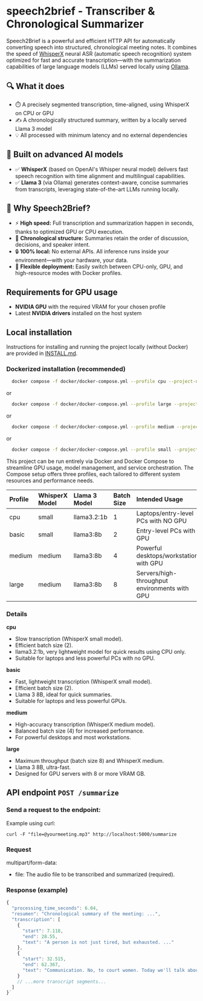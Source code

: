 
# speech2brief - Transcriber & Chronological Summarizer 
Speech2Brief is a powerful and efficient HTTP API for automatically converting speech into structured, chronological meeting notes. It combines the speed of [WhisperX](https://github.com/m-bain/whisperx) neural ASR (automatic speech recognition) system optimized for fast and accurate transcription—with the summarization capabilities of large language models (LLMs) served locally using [Ollama](https://ollama.com).

## 🔍 What it does
- ⏱️ A precisely segmented transcription, time-aligned, using WhisperX on CPU or GPU
- ✍️ A chronologically structured summary, written by a locally served Llama 3 model
- 💡 All processed with minimum latency and no external dependencies

## 🧠 Built on advanced AI models
- ✅ **WhisperX** (based on OpenAI's Whisper neural model) delivers fast speech recognition with time alignment and multilingual capabilities.
- ✅ **Llama 3** (via Ollama) generates context-aware, concise summaries from transcripts, leveraging state-of-the-art LLMs running locally.

## 🚀 Why Speech2Brief?
- ⚡ **High speed:** Full transcription and summarization happen in seconds, thanks to optimized GPU or CPU execution.
- 💬 **Chronological structure:** Summaries retain the order of discussion, decisions, and speaker intent.
- 🔒 **100% local:** No external APIs. All inference runs inside your environment—with your hardware, your data.
- 🔧 **Flexible deployment:** Easily switch between CPU-only, GPU, and high-resource modes with Docker profiles.

## Requirements for GPU usage
- **NVIDIA GPU** with the required VRAM for your chosen profile
- Latest **NVIDIA drivers** installed on the host system

## Local installation
Instructions for installing and running the project locally (without Docker) are provided in [INSTALL.md](INSTALL.md).


### Dockerized installation (recommended)
```bash
  docker compose -f docker/docker-compose.yml --profile cpu --project-name speech2brief up --build -d
```
or
```bash
  docker compose -f docker/docker-compose.yml --profile large --project-name speech2brief up --build -d
```
or
```bash
  docker compose -f docker/docker-compose.yml --profile medium --project-name speech2brief up --build -d
```
or
```bash
  docker compose -f docker/docker-compose.yml --profile small --project-name speech2brief up --build -d
```

This project can be run entirely via Docker and Docker Compose to streamline GPU usage, model management, and service orchestration. The Compose setup offers three profiles, each tailored to different system resources and performance needs.

| Profile  | WhisperX Model  | Llama 3 Model | Batch Size |  Intended Usage |
| :------------ |:---------------| :---------------|:---------------|:-----|
| cpu     | small | llama3.2:1b | 1 | Laptops/entry-level PCs with NO GPU |
| basic     | small | llama3:8b | 2 | Entry-level PCs with GPU |
| medium     | medium | llama3:8b | 4 | Powerful desktops/workstations with GPU |
| large | medium | llama3:8b | 8 | Servers/high-throughput environments with GPU |

### Details
**cpu**
- Slow transcription (WhisperX small model).
- Efficient batch size (2).
- llama3.2:1b, very lightweight model for quick results using CPU only.
- Suitable for laptops and less powerful PCs with no GPU.

**basic**
- Fast, lightweight transcription (WhisperX small model).
-  Efficient batch size (2).
- Llama 3 8B, ideal for quick summaries.
- Suitable for laptops and less powerful GPUs.

**medium**
- High-accuracy transcription (WhisperX medium model).
- Balanced batch size (4) for increased performance.
- For powerful desktops and most workstations.

**large**
- Maximum throughput (batch size 8) and WhisperX medium.
- Llama 3 8B, ultra-fast.
- Designed for GPU servers with 8 or more VRAM GB.

## API endpoint `POST /summarize`

### Send a request to the endpoint:
Example using curl:

```curl
curl -F "file=@yourmeeting.mp3" http://localhost:5000/summarize
```

### Request
multipart/form-data:
  - file: The audio file to be transcribed and summarized (required).

### Response (example)

```javascript
{
  "processing_time_seconds": 6.04,
  "resumen": "Chronological summary of the meeting: ...",
  "transcription": [
    {
      "start": 7.118,
      "end": 28.55,
      "text": "A person is not just tired, but exhausted. ..."
    },
    {
      "start": 32.515,
      "end": 62.367,
      "text": "Communication. No, to court women. Today we'll talk about William Shakespeare. ..."
    }
    // ...more transcript segments...
  ]
}`
```